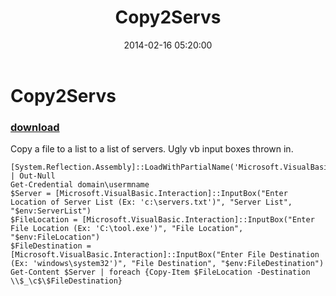 ﻿---
pid:            4906
parent:         0
children:       
poster:         Qodosh
title:          Copy2Servs
date:           2014-02-16 05:20:00
description:    Copy a file to a list to a list of servers. Ugly vb input boxes thrown in.
format:         posh
---

# Copy2Servs

### [download](4906.ps1)  

Copy a file to a list to a list of servers. Ugly vb input boxes thrown in.

```posh
[System.Reflection.Assembly]::LoadWithPartialName('Microsoft.VisualBasic') | Out-Null
Get-Credential domain\usermname
$Server = [Microsoft.VisualBasic.Interaction]::InputBox("Enter Location of Server List (Ex: 'c:\servers.txt')", "Server List", "$env:ServerList")
$FileLocation = [Microsoft.VisualBasic.Interaction]::InputBox("Enter File Location (Ex: 'C:\tool.exe')", "File Location", "$env:FileLocation")
$FileDestination = [Microsoft.VisualBasic.Interaction]::InputBox("Enter File Destination (Ex: 'windows\system32')", "File Destination", "$env:FileDestination")
Get-Content $Server | foreach {Copy-Item $FileLocation -Destination \\$_\c$\$FileDestination}
```

